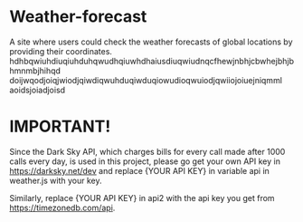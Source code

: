 # Weather-forecast
A site where users could check the weather forecasts of global locations by providing their coordinates.
hdhbqwiuhdiuqiuhduhqwudhqiuwhdhaiusdiuqwiudnqcfhewjnbhjcbwhejbhjbhmnmbjhihqd
doijwqodjoiqjwiodjqiwdiqwuhduqiwduqiowudioqwuiodjqwiiojoiuejniqmml
aoidsjoiadjoisd

# IMPORTANT!
Since the Dark Sky API, which charges bills for every call made after 1000 calls every day, is used in this project, please go get your own API key in https://darksky.net/dev and replace {YOUR API KEY} in variable api in weather.js with your key. 

Similarly, replace {YOUR API KEY} in api2 with the api key you get from https://timezonedb.com/api.
